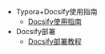 <!-- _sidebar.md -->

* Typora+Docsify使用指南
  * [Docsify使用指南](/docs/blog/README.md) <!--注意这里是相对路径-->
* Docsify部署
  * [Docsify部署教程](/README.md)